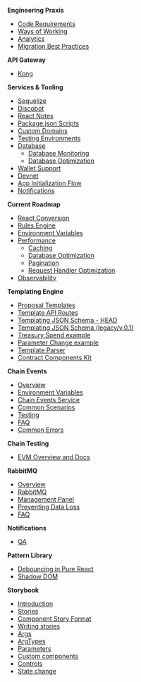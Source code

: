 **Engineering Praxis**
- [Code Requirements](Code-Requirements.md)
- [Ways of Working](Ways-Of-Working.md)
- [Analytics](Analytics.md)
- [Migration Best Practices](Database-Migrations.md)

**API Gateway**
  - [Kong](Kong.md)

**Services & Tooling**
- [Sequelize](Sequelize.md)
- [Discobot](Discobot.md)
- [React Notes](React-Notes.md)
- [Package.json Scripts](Package-Scripts.md)
- [Custom Domains](Custom-Domains.md)
- [Testing Environments](Testing-Environments.md)
- [Database](Database.md)
  - [Database Monitoring](Database-Monitoring.md)
  - [Database Optimization](Database-Optimization.md)
- [Wallet Support](Wallet-Support.md)
- [Devnet](Devnet.md)
- [App Initialization Flow](App-Initialization-Flow.md)
- [Notifications](Notifications.md)

**Current Roadmap**
- [React Conversion](React-Milestone.md)
- [Rules Engine](Rules-Module.md)
- [Environment Variables](Environment-Variables.md)
- [Performance](Performance.md)
  - [Caching](Caching.md)
  - [Database Optimization](Database-Optimization.md)
  - [Pagination](Pagination.md)
  - [Request Handler Optimization](Request-Handler-Optimization.md)
- [Observability](Observability.md)

**Templating Engine**
- [Proposal Templates](Proposal-Templates.md)
- [Template API Routes](Template-API-Routes.md)
- [Templating JSON Schema - HEAD](Template-Schema.md)
- [Templating JSON Schema (legacy/v.0.1)](Template-Schema-v0.1.md)
- [Treasury Spend example](./examples/Treasury-Spend-Example.md)
- [Parameter Change example](./examples/Param-Change-Example.md)
- [Template Parser](Template-Parser.md)
- [Contract Components Kit](Contract-Components-Kit.md)

**Chain Events**
- [Overview](Chain-Events-Overview.md)
- [Environment Variables](Chain-Events-Environment-Variables.md)
- [Chain Events Service](Chain-Events-Service.md)
- [Common Scenarios](Chain-Events-Service-Common-Scenarios.md)
- [Testing](Chain-Events-Testing.md)
- [FAQ](Chain-Events-Service-FAQ.md)
- [Common Errors](Chain-Events-Service-Common-Errors.md)

**Chain Testing**
- [EVM Overview and Docs](Chain-Testing-Overview.md)

**RabbitMQ**
- [Overview](RabbitMQ-Overview.md)
- [RabbitMQ](RabbitMQ.md)
- [Management Panel](RabbitMQ-Management-Panel.md)
- [Preventing Data Loss](RabbitMQ-Preventing-Data-Loss.md)
- [FAQ](RabbitMQ-FAQ.md)

**Notifications**
- [QA](Notifications-QA.md)

**Pattern Library**
- [Debouncing in Pure React](./examples/Debouncing-in-Pure-React.md)
- [Shadow DOM](./examples/Shadow-DOM.md)

**Storybook**
- [Introduction](Storybook-Introduction.md)
- [Stories](Storybook-Stories.md)
- [Component Story Format](Storybook-Component-Story-Format.md)
- [Writing stories](Storybook-Writing-Stories.md)
- [Args](Storybook-Args.md)
- [ArgTypes](Storybook-ArgTypes.md)
- [Parameters](Storybook-Parameters.md)
- [Custom components](Storybook-Custom-components.md)
- [Controls](Storybook-Controls.md)
- [State change](State-Change.md)